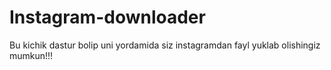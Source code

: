 # Instagram-downloader
Bu kichik dastur bolip uni yordamida siz instagramdan fayl yuklab olishingiz mumkun!!!
